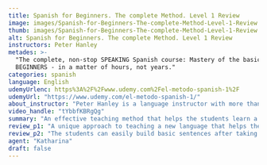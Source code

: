 ```yaml
---
title: Spanish for Beginners. The complete Method. Level 1 Review
image: images/Spanish-for-Beginners-The-complete-Method-Level-1-Review.jpeg
thumb: images/Spanish-for-Beginners-The-complete-Method-Level-1-Review.jpeg
alt: Spanish for Beginners. The complete Method. Level 1 Review
instructors: Peter Hanley
metades: >-
  "The complete, non-stop SPEAKING Spanish course: Mastery of the basics for
  BEGINNERS - in a matter of hours, not years."
categories: spanish
language: English
udemyUrlenc: https%3A%2F%2Fwww.udemy.com%2Fel-metodo-spanish-1%2F
udemyUrl: "https://www.udemy.com/el-metodo-spanish-1/"
about_instructor: "Peter Hanley is a language instructor with more than two decades of teaching experience. He devised the El Metodo, a unique approach in teaching a new language that helps students to learn a new language fast without the monotonous memorization that other Spanish courses offer."
video_handle: "tYbbfKBRgQg"
summary: "An effective teaching method that helps the students learn a new language without having to deal with dull memorization lists. The words are pronounced clearly and repetitively reinforced in each level of the course."
review_p1: "A unique approach to teaching a new language that helps the students remember the words easily. The breakdown of the lessons helps the students to digest the material easily. There are lots of useful common phrases included in this course. The words are pronounced properly and the instructor helps the students know how to pronounce the words in a non-confusing way. The first level of this course gives the students a comfortable foundation in learning a new language and motivates them to go on deeper with learning the course. The instructor has a very good teaching method for the students by reinforcing the materials that they have learned in each lesson and continually building those words."
review_p2: "The students can easily build basic sentences after taking this course and do some basic conversation. The lessons are gradually taught to the students and the previous knowledge keeps on showing up in the later lessons to make sure that the materials are reinforced and the students can be trained to use it from time to time. There are no long lists to memorize in this course and the grammar of the language is presented very well in each lesson. The lessons are easy to follow and there are clear explanations on how to pronounce a word and the process behind it to help the students build a coherent sentence."
agent: "Katharina"
draft: false
---
```


